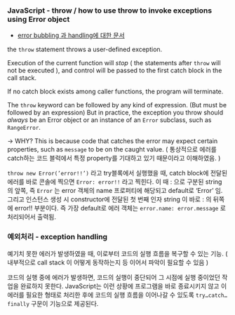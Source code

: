 ### JavaScript - throw / how to use throw to invoke exceptions using Error object

- [error bubbling 과 handling에 대한 문서](https://developer.mozilla.org/en-US/docs/Web/JavaScript/Guide/Control_flow_and_error_handling)

the `throw` statement throws a user-defined exception.

Execution of the current function will _stop_ ( the statements after `throw` will not be executed ), and control will be passed to the first catch block in the call stack.

If no catch block exists among caller functions, the program will terminate.

The `throw` keyword can be followed by any kind of expression. (But must be followed by an expression) But in practice, the exception you throw should _always_ be an Error object or an instance of an `Error` subclass, such as `RangeError`.

→ WHY? This is because code that catches the error may expect certain properties, such as `message` to be on the caught value. ( 통상적으로 에러를 catch하는 코드 블럭에서 특정 property를 기대하고 있기 때문이라고 이해하였음. )

`throw new Error(’error!!’)` 라고 try블록에서 실행했을 때, catch block에 전달된 에러를 바로 콘솔에 찍으면 `Error: error!!` 라고 찍힌다. 이 때 : 으로 구분된 string 의 앞쪽, 즉 `Error` 는 error 객체의 name 프로퍼티에 해당되고 default로 ‘Error’ 임. 그리고 인스턴스 생성 시 constructor에 전달된 첫 번째 인자 string 이 바로 : 의 뒤쪽에 error!! 부분이다. 즉 가장 default로 에러 객체는 `error.name: error.message` 로 처리되어서 출력됨.

### 예외처리 - exception handling

예기치 못한 에러가 발생하였을 때, 이로부터 코드의 실행 흐름을 복구할 수 있는 기능. ( 내부적으로 call stack 이 어떻게 동작하는지 등 이어서 파악이 필요할 수 있음 )

코드의 실행 중에 에러가 발생하면, 코드의 실행이 중단되어 그 시점에 실행 중이었던 작업을 완료하지 못한다. JavaScript는 이런 상황에 프로그램을 바로 종료시키지 않고 이 에러를 필요한 형태로 처리한 후에 코드의 실행 흐름을 이어나갈 수 있도록 `try…catch…finally` 구문이 기능으로 제공된다.
